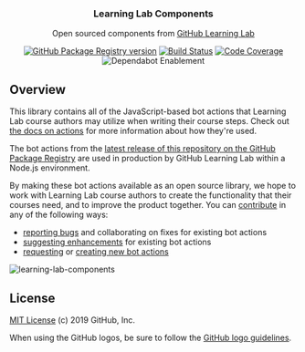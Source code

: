 <h3 align="center">Learning Lab Components</h3>
<p align="center">Open sourced components from <a href="https://lab.github.com/">GitHub Learning Lab</a></p>
<p align="center">
  <a href="https://github.com/github/learning-lab-components/packages/11396"><img src="https://img.shields.io/github/release/github/learning-lab-components.svg?label=GPR&logo=github" alt="GitHub Package Registry version" /></a>
  <a href="https://github.com/github/learning-lab-components/actions"><img src="https://action-badges.now.sh/github/learning-lab-components" alt="Build Status" /></a>
  <a href="https://codecov.io/gh/github/learning-lab-components"><img src="https://img.shields.io/codecov/c/gh/github/learning-lab-components.svg?label=codecov&logo=codecov&logoColor=FFFFFF" alt="Code Coverage" /></a>
  <img src="https://api.dependabot.com/badges/status?host=github&repo=github/learning-lab-components" alt="Dependabot Enablement" />
</p>

## Overview

This library contains all of the JavaScript-based bot actions that Learning Lab course authors may utilize when writing their course steps. Check out [the docs on actions](https://lab.github.com/docs/using-actions) for more information about how they're used.

The bot actions from the [latest release of this repository on the GitHub Package Registry](https://github.com/github/learning-lab-components/packages) are used in production by GitHub Learning Lab within a Node.js environment.

By making these bot actions available as an open source library, we hope to work with Learning Lab course authors to create the functionality that their courses need, and to improve the product together. You can [contribute](.github/CONTRIBUTING.md) in any of the following ways:
 - [reporting bugs](issues/new?labels=bug&template=bug_report.md) and collaborating on fixes for existing bot actions
 - [suggesting enhancements](issues/new?labels=enhancement&template=feature_request.md) for existing bot actions
 - [requesting](issues/new?labels=enhancement&template=feature_request.md) or [creating new bot actions](actions/README.md#adding-a-new-action)

![learning-lab-components](https://user-images.githubusercontent.com/417751/61059163-2f0cea00-a3be-11e9-8e70-c87d9ba54f92.png)

## License

[MIT License](LICENSE.md) (c) 2019 GitHub, Inc.

When using the GitHub logos, be sure to follow the [GitHub logo guidelines](https://github.com/logos).
